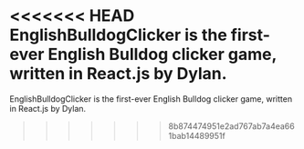 <<<<<<< HEAD
EnglishBulldogClicker is the first-ever English Bulldog clicker game, written in React.js by Dylan.
=======
EnglishBulldogClicker is the first-ever English Bulldog clicker game, written in React.js by Dylan.
>>>>>>> 8b874474951e2ad767ab7a4ea661bab14489951f
